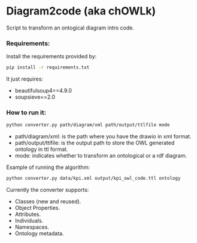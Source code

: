 # Diagram2code (aka chOWLk)
Script to transform an ontogical diagram intro code.

### Requirements:
Install the requirements provided by:
```bash
pip install -r requirements.txt
```
It just requires:
* beautifulsoup4==4.9.0
* soupsieve==2.0

### How to run it:
```bash
python converter.py path/diagram/xml path/output/ttlfile mode
```
* path/diagram/xml: is the path where you have the drawio in xml format.
* path/output/ttlfile: is the output path to store the OWL generated ontology in ttl format.
* mode: indicates whether to transform an ontological or a rdf diagram.

Example of running the algorithm:
```bash
python converter.py data/kpi.xml output/kpi_owl_code.ttl ontology
```
Currently the converter supports:
* Classes (new and reused).
* Object Properties.
* Attributes.
* Individuals.
* Namespaces.
* Ontology metadata.
